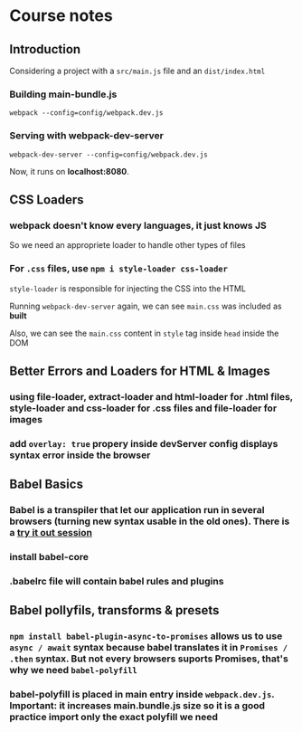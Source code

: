 # Course notes

## Introduction

Considering a project with a `src/main.js` file and an `dist/index.html`

### Building main-bundle.js

`webpack --config=config/webpack.dev.js`

### Serving with webpack-dev-server

`webpack-dev-server --config=config/webpack.dev.js`

Now, it runs on **localhost:8080**.

## CSS Loaders

### webpack doesn't know every languages, it just knows JS

So we need an appropriete loader to handle other types of files

### For `.css` files, use `npm i style-loader css-loader`

`style-loader` is responsible for injecting the CSS into the HTML

Running `webpack-dev-server` again, we can see `main.css` was included as **built**

Also, we can see the `main.css` content in `style` tag inside `head` inside the DOM

## Better Errors and Loaders for HTML & Images

### using file-loader, extract-loader and html-loader for .html files, style-loader and css-loader for .css files and file-loader for images

### add `overlay: true` propery inside devServer config displays syntax error inside the browser

## Babel Basics

### Babel is a transpiler that let our application run in several browsers (turning new syntax usable in the old ones). There is a [try it out session](https://babeljs.io/repl#?browsers=defaults%2C%20not%20ie%2011%2C%20not%20ie_mob%2011&build=&builtIns=false&spec=false&loose=false&code_lz=MYewdgzgLgBAHjAvDAngfgHRwNwyA&debug=false&forceAllTransforms=false&shippedProposals=false&circleciRepo=&evaluate=false&fileSize=false&timeTravel=false&sourceType=module&lineWrap=true&presets=env%2Creact%2Cstage-2%2Cenv&prettier=false&targets=&version=7.10.5&externalPlugins=)

### install babel-core

### .babelrc file will contain babel rules and plugins

## Babel pollyfils, transforms & presets

### `npm install babel-plugin-async-to-promises` allows us to use `async / await` syntax because babel translates it in `Promises / .then` syntax. But not every browsers suports Promises, that's why we need `babel-polyfill`

### babel-polyfill is placed in main entry inside `webpack.dev.js`. Important: it increases main.bundle.js size so it is a good practice import only the exact polyfill we need
